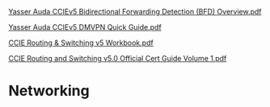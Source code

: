 [Yasser Auda CCIEv5 Bidirectional Forwarding Detection (BFD) Overview.pdf](https://github.com/Thiyasai/Networking/files/6759705/Yasser.Auda.CCIEv5.Bidirectional.Forwarding.Detection.BFD.Overview.pdf)

[Yasser Auda CCIEv5 DMVPN Quick Guide.pdf](https://github.com/Thiyasai/Networking/files/6759706/Yasser.Auda.CCIEv5.DMVPN.Quick.Guide.pdf)

[CCIE Routing & Switching v5 Workbook.pdf](https://github.com/Thiyasai/Networking/files/6759707/CCIE.Routing.Switching.v5.Workbook.pdf)

[CCIE Routing and Switching v5.0 Official Cert Guide Volume 1.pdf](https://github.com/Thiyasai/Networking/files/6759708/CCIE.Routing.and.Switching.v5.0.Official.Cert.Guide.Volume.1.pdf)

# Networking
